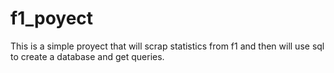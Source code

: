 # f1_poyect
This is a simple proyect that will scrap statistics from f1 and then will use sql to create a database and get queries.
